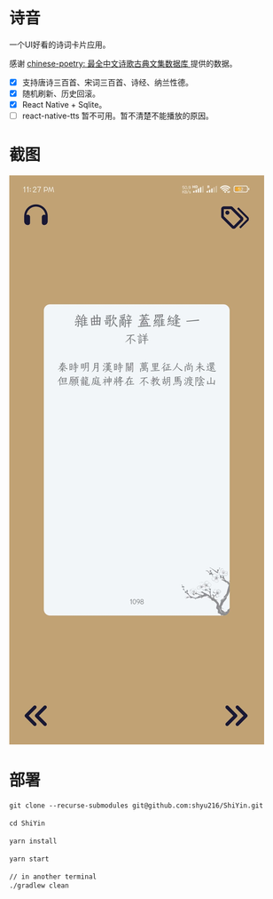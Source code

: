# 诗音

一个UI好看的诗词卡片应用。

感谢 [chinese-poetry: 最全中文诗歌古典文集数据库
](https://github.com/chinese-poetry/chinese-poetry) 提供的数据。

- [x] 支持唐诗三百首、宋词三百首、诗经、纳兰性德。
- [x] 随机刷新、历史回滚。
- [x] React Native + Sqlite。
- [ ] react-native-tts 暂不可用。暂不清楚不能播放的原因。

# 截图

![screenshot](./snapshots/PHOTO-2023-12-06-23-28-11.jpg)

# 部署

```
git clone --recurse-submodules git@github.com:shyu216/ShiYin.git

cd ShiYin

yarn install

yarn start

// in another terminal
./gradlew clean

```